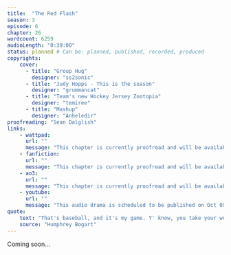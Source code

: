 ```yaml
---
title:  "The Red Flash"
season: 3
episode: 6
chapter: 26
wordcount: 6259
audioLength: "0:39:00"
status: planned # Can be: planned, published, recorded, produced
copyrights:
    cover:
      - title: "Group Hug"
        designer: "ss2sonic"
      - title: "Judy Hopps - This is the season"
        designer: "grummancat"
      - title: "Team's new Hockey Jersey Zootopia"
        designer: "temiree"
      - title: "Mashup"
        designer: "Anheledir"
proofreading: "Sean Dalglish"
links:
    - wattpad:
      url: ""
      message: "This chapter is currently proofread and will be available shortly!"
    - fanfiction:
      url: ""
      message: "This chapter is currently proofread and will be available shortly!"
    - ao3:
      url: ""
      message: "This chapter is currently proofread and will be available shortly!"
    - youtube:
      url: ""
      message: "This audio drama is scheduled to be published on Oct 09, 2017!"
quote:
    text: "That's baseball, and it's my game. Y' know, you take your worries to the game, and you leave 'em there. You yell like crazy for your guys. It's good for your lungs, gives you a lift, and nobody calls the cops. Pretty girls, lots of 'em."
    source: "Humphrey Bogart"
---
```

Coming soon...